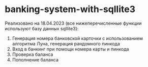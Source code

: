 # banking-system-with-sqllite3

Реализовано на 18.04.2023 (все нижеперечисленные функции используют базу данных sqllite3):

1) Генерация номера банковской карточки с использованием алгоритма Луна, генерация рандомного пинкода
2) Вход в банкинг при помощи номера карты и пинкода 
3) Проверка баланса
4) Пополнение баланса
